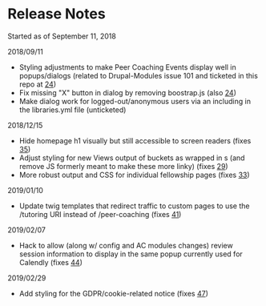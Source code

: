 # Release Notes
Started as of September 11, 2018

2018/09/11
* Styling adjustments to make Peer Coaching Events display well in popups/dialogs (related to Drupal-Modules issue 101 and ticketed in this repo at [24](../../issues/24))
* Fix missing "X" button in dialog by removing boostrap.js (also [24](../../issues/24))
* Make dialog work for logged-out/anonymous users via an including in the libraries.yml file (unticketed)

2018/12/15
* Hide homepage h1 visually but still accessible to screen readers (fixes [35](../../issues/35))
* Adjust styling for new Views output of buckets as wrapped in <a>s (and remove JS formerly meant to make these more linky) (fixes [29](../../issues/29))
* More robust output and CSS for individual fellowship pages (fixes [33](../../issues/33))

2019/01/10
* Update twig templates that redirect traffic to custom pages to use the /tutoring URI instead of /peer-coaching (fixes [41](../../issues/41))

2019/02/07
* Hack to allow (along w/ config and AC modules changes) review session information to display in the same popup currently used for Calendly (fixes [44](../../issues/44))

2019/02/29
* Add styling for the GDPR/cookie-related notice (fixes [47](../../issues/47))
